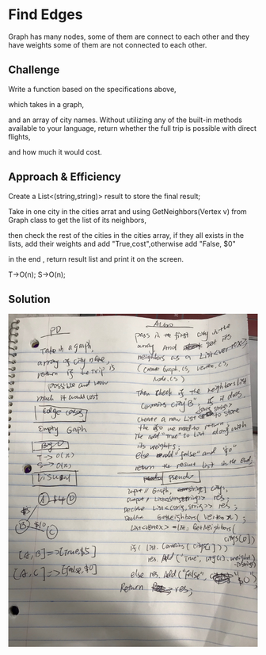 # Find Edges
<!-- Short summary or background information -->

Graph has many nodes, some of them are connect to each other and they have weights some of them are not connected to each other.

## Challenge
<!-- Description of the challenge -->
Write a function based on the specifications above, 

which takes in a graph, 

and an array of city names. Without utilizing any of the built-in methods available to your language, return whether the full trip is possible with direct flights, 

and how much it would cost.

## Approach & Efficiency
<!-- What approach did you take? Why? What is the Big O space/time for this approach? -->

Create a List<(string,string)> result to store the final result;

Take in one city in the cities arrat and using GetNeighbors(Vertex v) from Graph class to get the list of its neighbors,

then check the rest of the cities in the cities array, if they all exists in the lists, add their weights and add "True,cost",otherwise add "False, $0"

in the end , return result list and print it on the screen.



T->O(n);
S->O(n);


## Solution
<!-- Embedded whiteboard image -->

![img](../../Assets/medge.JPG)
